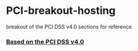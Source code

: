 # PCI-breakout-hosting
breakout of the PCI DSS v4.0 sections for reference
### [Based on the PCI DSS v4.0](https://www.pcisecuritystandards.org/document_library/?category=pcidss) 
